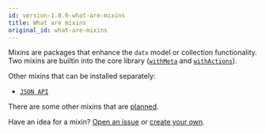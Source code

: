 ```yaml
---
id: version-1.0.0-what-are-mixins
title: What are mixins
original_id: what-are-mixins
---
```


Mixins are packages that enhance the `datx` model or collection functionality. Two mixins are builtin into the core library ([`withMeta`](with-meta) and [`withActions`](with-actions)).

Other mixins that can be installed separately:

- [`JSON API`](mixin-jsonapi)

There are some other mixins that are [planned](https://github.com/infinum/datx/issues?q=is%3Aissue+is%3Aopen+sort%3Aupdated-desc+label%3Amixins).

Have an idea for a mixin? [Open an issue](https://github.com/infinum/datx/issues/new) or [create your own](building-your-own-mixin).

